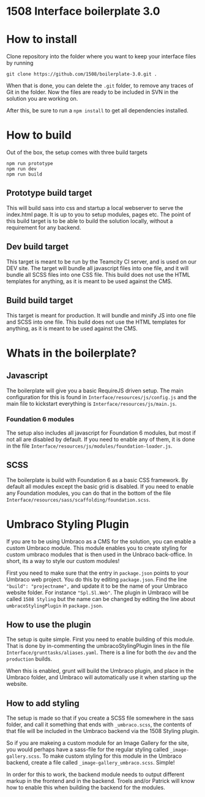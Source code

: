1508 Interface boilerplate 3.0
==============================

# How to install

Clone repository into the folder where you want to keep your interface files by running 
```
git clone https://github.com/1508/boilerplate-3.0.git .
```
When that is done, you can delete the `.git` folder, to remove any traces of Git in the folder. Now the files are ready to be included in SVN in the solution you are working on.

After this, be sure to run a `npm install` to get all dependencies installed.

# How to build

Out of the box, the setup comes with three build targets

```
npm run prototype
npm run dev
npm run build
```

## Prototype build target

This will build sass into css and startup a local webserver to serve the index.html page. It is up to you to setup modules, pages etc. The point of this build target is to be able to build the solution locally, without a requirement for any backend.

## Dev build target

This target is meant to be run by the Teamcity CI server, and is used on our DEV site. The target will bundle all javascript files into one file, and it will bundle all SCSS files into one CSS file. This build does not use the HTML templates for anything, as it is meant to be used against the CMS.

## Build build target

This target is meant for production. It will bundle and minify JS into one file and SCSS into one file. This build does not use the HTML templates for anything, as it is meant to be used against the CMS.

# Whats in the boilerplate?

## Javascript

The boilerplate will give you a basic RequireJS driven setup. The main configuration for this is found in `Interface/resources/js/config.js` and the main file to kickstart everything is `Interface/resources/js/main.js`. 

### Foundation 6 modules

The setup also includes all javascript for Foundation 6 modules, but most if not all are disabled by default. If you need to enable any of them, it is done in the file `Interface/resources/js/modules/foundation-loader.js`.

## SCSS

The boilerplate is build with Foundation 6 as a basic CSS framework. By default all modules except the basic grid is disabled. If you need to enable any Foundation modules, you can do that in the bottom of the file `Interface/resources/sass/scaffolding/foundation.scss`.

# Umbraco Styling Plugin

If you are to be using Umbraco as a CMS for the solution, you can enable a custom Umbraco module. This module enables you to create styling for custom umbraco modules that is then used in the Unbraco back-office. In short, its a way to style our custom modules!

First you need to make sure that the entry in `package.json` points to your Umbraco web project. You do this by editing `package.json`. Find the line `"build": "projectname",` and update it to be the name of your Umbraco website folder. For instance `"Spl.Sl.Web"`. The plugin in Umbraco will be called `1508 Styling` but the name can be changed by editing the line about `umbracoStylingPlugin` in `package.json`.

## How to use the plugin
The setup is quite simple. First you need to enable building of this module. That is done by in-commenting the umbracoStylingPlugin lines in the file `Interface/grunttasks/aliases.yaml`. There is a line for both the `dev` and the `production` builds. 

When this is enabled, grunt will build the Umbraco plugin, and place in the Umbraco folder, and Umbraco will automatically use it when starting up the website.

## How to add styling

The setup is made so that if you create a SCSS file somewhere in the sass folder, and call it something that ends with `_umbraco.scss`, the contents of that file will be included in the Umbraco backend via the 1508 Styling plugin.

So if you are makeing a custom module for an Image Gallery for the site, you would perhaps have a sass-file for the regular styling called  `_image-gallery.scss`. To make custom styling for this module in the Umbraco backend, create a file called `_image-gallery_umbraco.scss`. Simple!

In order for this to work, the backend module needs to output different markup in the frontend and in the backend. Troels and/or Patrick will know how to enable this when building the backend for the modules.
